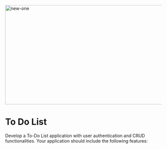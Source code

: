 <img src="https://socialify.git.ci/thobekabovana/new-one/image?language=1&owner=1&name=1&stargazers=1&theme=Light" alt="new-one" width="640" height="320" />

<h1>To Do List</h1>
<p>Develop a To-Do List application with user authentication and CRUD functionalities.
Your application should include the following features:</p>
